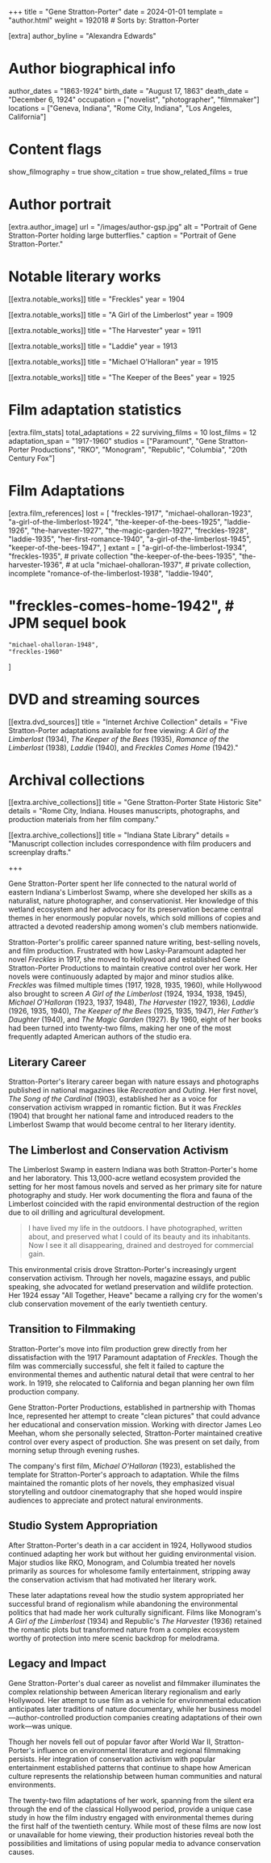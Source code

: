 +++
title = "Gene Stratton-Porter"
date = 2024-01-01
template = "author.html"
weight = 192018  # Sorts by: Stratton-Porter


[extra]
author_byline = "Alexandra Edwards"

# Author biographical info
author_dates = "1863-1924"
birth_date = "August 17, 1863"
death_date = "December 6, 1924"
occupation = ["novelist", "photographer", "filmmaker"]
locations = ["Geneva, Indiana", "Rome City, Indiana", "Los Angeles, California"]

# Content flags
show_filmography = true
show_citation = true
show_related_films = true

# Author portrait
[extra.author_image]
url = "/images/author-gsp.jpg"
alt = "Portrait of Gene Stratton-Porter holding large butterflies."
caption = "Portrait of Gene Stratton-Porter."

# Notable literary works
[[extra.notable_works]]
title = "Freckles"
year = 1904

[[extra.notable_works]]
title = "A Girl of the Limberlost"
year = 1909

[[extra.notable_works]]
title = "The Harvester"
year = 1911

[[extra.notable_works]]
title = "Laddie"
year = 1913

[[extra.notable_works]]
title = "Michael O'Halloran"
year = 1915

[[extra.notable_works]]
title = "The Keeper of the Bees"
year = 1925

# Film adaptation statistics
[extra.film_stats]
total_adaptations = 22
surviving_films = 10
lost_films = 12
adaptation_span = "1917-1960"
studios = ["Paramount", "Gene Stratton-Porter Productions", "RKO", "Monogram", "Republic", "Columbia", "20th Century Fox"]

# Film Adaptations
[extra.film_references]
lost = [
    "freckles-1917",
    "michael-ohalloran-1923",
    "a-girl-of-the-limberlost-1924",
    "the-keeper-of-the-bees-1925",
    "laddie-1926",
    "the-harvester-1927",
    "the-magic-garden-1927",
    "freckles-1928",
    "laddie-1935",
    "her-first-romance-1940",
    "a-girl-of-the-limberlost-1945",
    "keeper-of-the-bees-1947",
]
extant = [
    "a-girl-of-the-limberlost-1934",
    "freckles-1935", # private collection
    "the-keeper-of-the-bees-1935",
    "the-harvester-1936", # at ucla
    "michael-ohalloran-1937", # private collection, incomplete
    "romance-of-the-limberlost-1938",
    "laddie-1940",
   # "freckles-comes-home-1942", # JPM sequel book
    "michael-ohalloran-1948",
    "freckles-1960"
]


# DVD and streaming sources
[[extra.dvd_sources]]
title = "Internet Archive Collection"
details = "Five Stratton-Porter adaptations available for free viewing: <i>A Girl of the Limberlost</i> (1934), <i>The Keeper of the Bees</i> (1935), <i>Romance of the Limberlost</i> (1938), <i>Laddie</i> (1940), and <i>Freckles Comes Home</i> (1942)."

# Archival collections
[[extra.archive_collections]]
title = "Gene Stratton-Porter State Historic Site"
details = "Rome City, Indiana. Houses manuscripts, photographs, and production materials from her film company."

[[extra.archive_collections]]
title = "Indiana State Library"
details = "Manuscript collection includes correspondence with film producers and screenplay drafts."

+++

Gene Stratton-Porter spent her life connected to the natural world of eastern Indiana's Limberlost Swamp, where she developed her skills as a naturalist, nature photographer, and conservationist. Her knowledge of this wetland ecosystem and her advocacy for its preservation became central themes in her enormously popular novels, which sold millions of copies and attracted a devoted readership among women's club members nationwide.

Stratton-Porter's prolific career spanned nature writing, best-selling novels, and film production. Frustrated with how Lasky-Paramount adapted her novel *Freckles* in 1917, she moved to Hollywood and established Gene Stratton-Porter Productions to maintain creative control over her work. Her novels were continuously adapted by major and minor studios alike. *Freckles* was filmed multiple times (1917, 1928, 1935, 1960), while Hollywood also brought to screen *A Girl of the Limberlost* (1924, 1934, 1938, 1945), *Michael O'Halloran* (1923, 1937, 1948), *The Harvester* (1927, 1936), *Laddie* (1926, 1935, 1940), *The Keeper of the Bees* (1925, 1935, 1947), *Her Father’s Daughter* (1940), and *The Magic Garden* (1927). By 1960, eight of her books had been turned into twenty-two films, making her one of the most frequently adapted American authors of the studio era.

## Literary Career

Stratton-Porter's literary career began with nature essays and photographs published in national magazines like *Recreation* and *Outing*. Her first novel, *The Song of the Cardinal* (1903), established her as a voice for conservation activism wrapped in romantic fiction. But it was *Freckles* (1904) that brought her national fame and introduced readers to the Limberlost Swamp that would become central to her literary identity.

## The Limberlost and Conservation Activism

The Limberlost Swamp in eastern Indiana was both Stratton-Porter's home and her laboratory. This 13,000-acre wetland ecosystem provided the setting for her most famous novels and served as her primary site for nature photography and study. Her work documenting the flora and fauna of the Limberlost coincided with the rapid environmental destruction of the region due to oil drilling and agricultural development.

> I have lived my life in the outdoors. I have photographed, written about, and preserved what I could of its beauty and its inhabitants. Now I see it all disappearing, drained and destroyed for commercial gain.

This environmental crisis drove Stratton-Porter's increasingly urgent conservation activism. Through her novels, magazine essays, and public speaking, she advocated for wetland preservation and wildlife protection. Her 1924 essay "All Together, Heave" became a rallying cry for the women's club conservation movement of the early twentieth century.

## Transition to Filmmaking

Stratton-Porter's move into film production grew directly from her dissatisfaction with the 1917 Paramount adaptation of *Freckles*. Though the film was commercially successful, she felt it failed to capture the environmental themes and authentic natural detail that were central to her work. In 1919, she relocated to California and began planning her own film production company.

Gene Stratton-Porter Productions, established in partnership with Thomas Ince, represented her attempt to create "clean pictures" that could advance her educational and conservation mission. Working with director James Leo Meehan, whom she personally selected, Stratton-Porter maintained creative control over every aspect of production. She was present on set daily, from morning setup through evening rushes.

The company's first film, *Michael O'Halloran* (1923), established the template for Stratton-Porter's approach to adaptation. While the films maintained the romantic plots of her novels, they emphasized visual storytelling and outdoor cinematography that she hoped would inspire audiences to appreciate and protect natural environments.

## Studio System Appropriation

After Stratton-Porter's death in a car accident in 1924, Hollywood studios continued adapting her work but without her guiding environmental vision. Major studios like RKO, Monogram, and Columbia treated her novels primarily as sources for wholesome family entertainment, stripping away the conservation activism that had motivated her literary work.

These later adaptations reveal how the studio system appropriated her successful brand of regionalism while abandoning the environmental politics that had made her work culturally significant. Films like Monogram's *A Girl of the Limberlost* (1934) and Republic's *The Harvester* (1936) retained the romantic plots but transformed nature from a complex ecosystem worthy of protection into mere scenic backdrop for melodrama.

## Legacy and Impact

Gene Stratton-Porter's dual career as novelist and filmmaker illuminates the complex relationship between American literary regionalism and early Hollywood. Her attempt to use film as a vehicle for environmental education anticipates later traditions of nature documentary, while her business model—author-controlled production companies creating adaptations of their own work—was unique.

Though her novels fell out of popular favor after World War II, Stratton-Porter's influence on environmental literature and regional filmmaking persists. Her integration of conservation activism with popular entertainment established patterns that continue to shape how American culture represents the relationship between human communities and natural environments.

The twenty-two film adaptations of her work, spanning from the silent era through the end of the classical Hollywood period, provide a unique case study in how the film industry engaged with environmental themes during the first half of the twentieth century. While most of these films are now lost or unavailable for home viewing, their production histories reveal both the possibilities and limitations of using popular media to advance conservation causes.